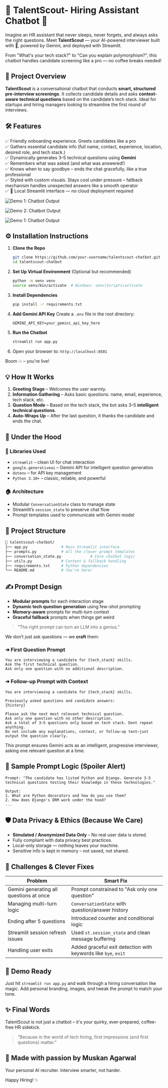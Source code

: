 # 🧠 TalentScout- Hiring Assistant Chatbot 🤖

Imagine an HR assistant that never sleeps, never forgets, and always asks the right questions.
Meet **TalentScout** — your AI-powered interviewer built with 💖, powered by Gemini, and deployed with Streamlit.

From "What's your tech stack?" to "Can you explain polymorphism?", this chatbot handles candidate screening like a pro — no coffee breaks needed!


## 🎯 Project Overview

**TalentScout** is a conversational chatbot that conducts **smart, structured pre-interview screenings**.
It collects candidate details and asks **context-aware technical questions** based on the candidate’s tech stack. Ideal for startups and hiring managers looking to streamline the first round of interviews.



## 🛠️ Features

✅ Friendly onboarding experience. Greets candidates like a pro  
✅ Gathers essential candidate info (full name, contact, experience, location, desired role, and tech stack.)  
✅ Dynamically generates 3–5 technical questions using **Gemini**  
✅ Remembers what was asked (and what was answered!)  
✅ Knows when to say goodbye – ends the chat gracefully, like a true professional    
✅ Styled with custom visuals. Stays cool under pressure – fallback mechanism handles unexpected answers like a smooth operator  
✅ 💬 Local Streamlit interface — no cloud deployment required  

![Demo 1: Chatbot Output](img/ss1.jpg)

![Demo 2: Chatbot Output](img/ss2.jpg)

![Demo 1: Chatbot Output](img/ss3.jpg)

## ⚙️ Installation Instructions

1. **Clone the Repo**

   ```bash
   git clone https://github.com/your-username/talentscout-chatbot.git
   cd talentscout-chatbot
   ```

2. **Set Up Virtual Environment** (Optional but recommended)

   ```bash
   python -m venv venv
   source venv/bin/activate  # Windows: venv\Scripts\activate
   ```

3. **Install Dependencies**

   ```bash
   pip install -r requirements.txt
   ```

4. **Add Gemini API Key**
   Create a `.env` file in the root directory:

   ```
   GEMINI_API_KEY=your_gemini_api_key_here
   ```

5. **Run the Chatbot**

   ```bash
   streamlit run app.py
   ```

6. Open your browser to:
   `http://localhost:8501`
   
Boom 💥 – you're live!


## 💡 How It Works

1. **Greeting Stage** – Welcomes the user warmly.
2. **Information Gathering** – Asks basic questions: name, email, experience, tech stack, etc.
3. **Question Mode** – Based on the tech stack, the bot asks 3–5 **intelligent technical questions**.
4. **Auto-Wraps Up** – After the last question, it thanks the candidate and ends the chat.



## 🧠 Under the Hood

### 🔧 Libraries Used

* `streamlit` – clean UI for chat interaction
* `google.generativeai` – Gemini API for intelligent question generation
* `dotenv` – for API key management
* `Python 3.10+` – classic, reliable, and powerful

### 🏠 Architecture

* Modular `ConversationState` class to manage state
* Streamlit’s `session_state` to preserve chat flow
* Prompt templates used to communicate with Gemini model


## 🧠 Project Structure

```bash
📁 talentscout-chatbot/
├── app.py               # Main Streamlit interface
├── prompts.py           # All the clever prompt templates
├── conversation_state.py             # Core chatbot logic
├── utils.py             # Context & fallback handling
├── requirements.txt     # Python dependencies
└── README.md            # You're here!
```


## ✍️ Prompt Design

* **Modular prompts** for each interaction stage
* **Dynamic tech question generation** using few-shot prompting
* **Memory-aware** prompts for multi-turn context
* **Graceful fallback** prompts when things get weird

> "The right prompt can turn an LLM into a genius."

We don’t just ask questions — we **craft** them:

### ➔ First Question Prompt

```text
You are interviewing a candidate for {tech_stack} skills.
Ask the first technical question.
Ask only one question with no additional description.
```

### ➔ Follow-up Prompt with Context

```text
You are interviewing a candidate for {tech_stack} skills.

Previously asked questions and candidate answers:
{history}

Please ask the next most relevant technical question.
Ask only one question with no other description.
Ask a total of 3–5 questions only based on tech stack. Dont repeat anything.
Do not include any explanations, context, or follow-up text—just output the question clearly.
```

This prompt ensures Gemini acts as an intelligent, progressive interviewer, asking one relevant question at a time.


## 🔧 Sample Prompt Logic (Spoiler Alert)

```
Prompt: "The candidate has listed Python and Django. Generate 3-5 technical questions testing their knowledge in these technologies."

Output:
1. What are Python decorators and how do you use them?
2. How does Django's ORM work under the hood?
...
```



## 🛡️ Data Privacy & Ethics (Because We Care)

* **Simulated / Anonymized Data Only** – No real user data is stored.
* Fully compliant with data privacy best practices.
* Local-only storage — nothing leaves your machine.
* Sensitive info is kept in memory – not saved, not shared.



## 🚧 Challenges & Clever Fixes

| Problem                                 | Smart Fix                                                      |
| --------------------------------------- | -------------------------------------------------------------- |
| Gemini generating all questions at once | Prompt constrained to "Ask only one question"                  |
| Managing multi-turn logic               | `ConversationState` with question/answer history               |
| Ending after 5 questions                | Introduced counter and conditional logic                       |
| Streamlit session refresh issues        | Used `st.session_state` and clean message buffering            |
| Handling user exits                     | Added graceful exit detection with keywords like `bye`, `exit` |



## 💼 Demo Ready

Just hit `streamlit run app.py` and walk through a hiring conversation like magic. Add personal branding, images, and tweak the prompt to match your tone.



## ✨ Final Words

TalentScout is not just a chatbot – it's your quirky, ever-prepared, coffee-free HR sidekick.

> "Because in the world of tech hiring, first impressions (and first questions) matter."


## 💎 Made with passion by Muskan Agarwal

Your personal AI recruiter. Interview smarter, not harder.



Happy Hiring! ✨





